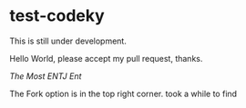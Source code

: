 # test-codeky

This is still under development.

Hello World, please accept my pull request, thanks.

*The Most ENTJ Ent*

The Fork option is in the top right corner. took a while to find
